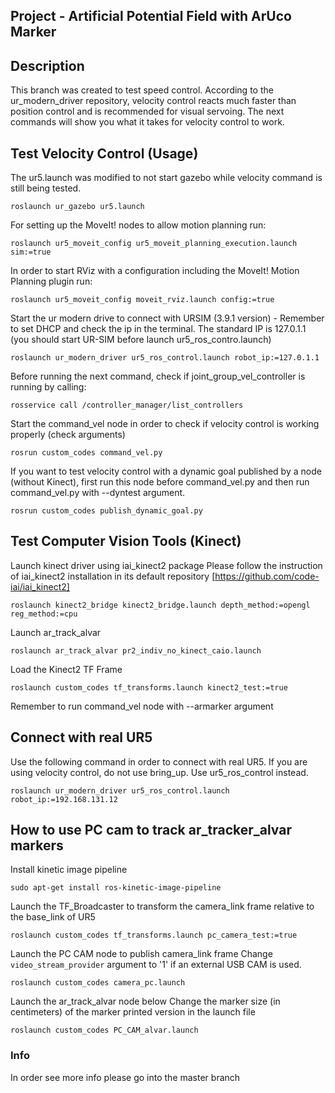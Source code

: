 ## Project - Artificial Potential Field with ArUco Marker

## Description

This branch was created to test speed control. According to the ur_modern_driver repository, velocity control reacts much faster than position control and is recommended for visual servoing. The next commands will show you what it takes for velocity control to work.

## Test Velocity Control (Usage)

The ur5.launch was modified to not start gazebo while velocity command is still being tested.

`roslaunch ur_gazebo ur5.launch`

For setting up the MoveIt! nodes to allow motion planning run:

`roslaunch ur5_moveit_config ur5_moveit_planning_execution.launch sim:=true`

In order to start RViz with a configuration including the MoveIt! Motion Planning plugin run:

`roslaunch ur5_moveit_config moveit_rviz.launch config:=true`

Start the ur modern drive to connect with URSIM (3.9.1 version) - Remember to set DHCP and check the ip in the terminal. The standard IP is 127.0.1.1 (you should start UR-SIM before launch ur5_ros_contro.launch)

`roslaunch ur_modern_driver ur5_ros_control.launch robot_ip:=127.0.1.1`

Before running the next command, check if joint_group_vel_controller is running by calling:

`rosservice call /controller_manager/list_controllers`

Start the command_vel node in order to check if velocity control is working properly (check arguments)

`rosrun custom_codes command_vel.py`

If you want to test velocity control with a dynamic goal published by a node (without Kinect), first run this node before command_vel.py and then run command_vel.py with --dyntest argument.

`rosrun custom_codes publish_dynamic_goal.py`

## Test Computer Vision Tools (Kinect)

Launch kinect driver using iai_kinect2 package
Please follow the instruction of iai_kinect2 installation in its default repository [https://github.com/code-iai/iai_kinect2]

`roslaunch kinect2_bridge kinect2_bridge.launch depth_method:=opengl reg_method:=cpu`

Launch ar_track_alvar

`roslaunch ar_track_alvar pr2_indiv_no_kinect_caio.launch`

Load the Kinect2 TF Frame

`roslaunch custom_codes tf_transforms.launch kinect2_test:=true`

Remember to run command_vel node with --armarker argument

## Connect with real UR5

Use the following command in order to connect with real UR5.
If you are using velocity control, do not use bring_up. Use ur5_ros_control instead.

`roslaunch ur_modern_driver ur5_ros_control.launch robot_ip:=192.168.131.12`

## How to use PC cam to track ar_tracker_alvar markers

Install kinetic image pipeline

`sudo apt-get install ros-kinetic-image-pipeline`

Launch the TF_Broadcaster to transform the camera_link frame relative to the base_link of UR5

`roslaunch custom_codes tf_transforms.launch pc_camera_test:=true`

Launch the PC CAM node to publish camera_link frame
Change `video_stream_provider` argument to '1' if an external USB CAM is used.

`roslaunch custom_codes camera_pc.launch`

Launch the ar_track_alvar node below
Change the marker size (in centimeters) of the marker printed version in the launch file

`roslaunch custom_codes PC_CAM_alvar.launch`

### Info

In order see more info please go into the master branch
